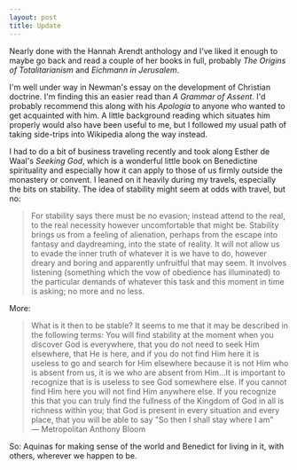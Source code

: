 ```yaml
---
layout: post
title: Update
---
```

Nearly done with the Hannah Arendt anthology and I've liked it enough to maybe
go back and read a couple of her books in full, probably _The Origins of Totalitarianism_
and _Eichmann in Jerusalem_.

I'm well under way in Newman's essay on the development of Christian doctrine. I'm finding
this an easier read than _A Grammar of Assent_. I'd probably recommend this along with his
_Apologia_ to anyone who wanted to get acquainted with him. A little background reading
which situates him properly would also have been useful to me, but I followed my usual
path of taking side-trips into Wikipedia along the way instead.

I had to do a bit of business traveling recently and took along Esther de Waal's _Seeking God_,
which is a wonderful little book on Benedictine spirituality and especially how it can
apply to those of us firmly outside the monastery or convent. I leaned on it heavily during
my travels, especially the bits on stability. The idea of stability might seem at odds with
travel, but no:

>For stability says there must be no evasion; instead attend to the real, to the real
necessity however uncomfortable that might be. Stability brings us from a feeling of alienation,
perhaps from the escape into fantasy and daydreaming, into the state of reality. It will not allow us to evade the inner truth of whatever it is we have to do, however dreary and boring
and apparently unfruitful that may seem. It involves listening (something which the vow of
obedience has illuminated) to the particular demands of whatever this task and this moment
in time is asking; no more and no less.

More:

>What is it then to be stable? It seems to me that it may be
described in the following terms: You will find stability at
the moment when you discover God is everywhere, that
you do not need to seek Him elsewhere, that He is here, and
if you do not find Him here it is useless to go and search for
Him elsewhere because it is not Him who is absent from us,
it is we who are absent from Him...It is important to
recognize that is is useless to see God somewhere else. If
you cannot find Him here you will not find Him anywhere else. If
you recognize this that you can truly find the fullness of the
Kingdom of God in all is richness within you; that God is
present in every situation and every place, that you will be
able to say "So then I shall stay where I am"  
— Metropolitan Anthony Bloom

So: Aquinas for making sense of the world and Benedict for living in it, with others, wherever we happen to be.  

